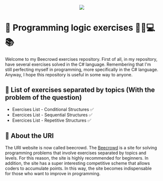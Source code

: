 <p align="center">
  <img src="https://www.beecrowd.com.br/home/wp-content/uploads/2021/08/beecrowd__roxoVert-300x241.png"/>
</p>

<h1> 📌 Programming logic exercises 👨‍💻💻📚 </h1>

Welcome to my Beecrowd exercises repository. First of all, in my repository, have several exercises solved in the C# language. Remembering that I'm still perfecting myself in programming, more specifically in the C# language. Anyway, I hope this repository is useful in some way to anyone.

<h2> 📌 List of exercises separated by topics (With the problem of the question) </h2>

* Exercises List - Conditional Structures ✅
* Exercices List - Sequential Structures ✅
* Exercices List - Repetitive Structures ✅

<h2> 📌 About the URI </h2>

The URI website is now called beecrowd. The [Beecrowd](https://www.beecrowd.com.br/) is a site for solving programming problems that involve exercises separated by topics and levels. For this reason, the site is highly recommended for beginners. In addition, the site has a super interesting competitive scheme that allows coders to accumulate points. In this way, the site becomes indispensable for those who want to improve in programming.

